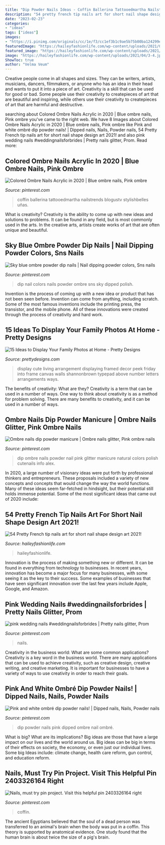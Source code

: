 ```yaml
---
title: "Dip Powder Nails Ideas - Coffin Ballerina Tattooedmartha Nailstrends Blogustv Stylishbelles Uñas"
description: "54 pretty french tip nails art for short nail shape design art 2021!"
date: "2023-02-23"
categories:
- "ideas"
tags: ["ideas"]
images:
- "https://i.pinimg.com/originals/cc/1e/f3/cc1ef3b1c9ae5b75b00ba124299e4e0d.jpg"
featuredImage: "https://haileyfashionlife.com/wp-content/uploads/2021/04/3-4.jpg"
featured_image: "https://haileyfashionlife.com/wp-content/uploads/2021/04/3-4.jpg"
image: "https://haileyfashionlife.com/wp-content/uploads/2021/04/3-4.jpg"
ShowToc: true
author: "Velma Veum"
---
```



Creative people come in all shapes and sizes. They can be writers, artists, musicians, dancers, filmmakers, or anyone who has an idea in their head and wants to put it into a piece of art. Creativity is a skill that can be used for good or bad. Some people use their creativity to createpieces of art that are beautiful and inspiring, while others use their creativity to createpieces of art that are harmful and destructive.

	

		
searching about Colored Ombre Nails Acrylic in 2020 | Blue ombre nails, Pink ombre you've came to the right web. We have 8 Images about Colored Ombre Nails Acrylic in 2020 | Blue ombre nails, Pink ombre like Pink and white ombré dip powder nails! | Dipped nails, Nails, Powder nails, 54 Pretty French tip nails art for short nail shape design art 2021! and also pink wedding nails #weddingnailsforbrides | Pretty nails glitter, Prom. Read more:
		
    
## Colored Ombre Nails Acrylic In 2020 | Blue Ombre Nails, Pink Ombre

<img loading=lazy src="https://i.pinimg.com/originals/cc/1e/f3/cc1ef3b1c9ae5b75b00ba124299e4e0d.jpg" onerror="this.onerror=null;this.src='https://tse4.mm.bing.net/th?id=OIP.oOguFoB4Blsp6VxRELmnYAHaLH&amp;pid=15.1';" alt="Colored Ombre Nails Acrylic in 2020 | Blue ombre nails, Pink ombre">

_Source: pinterest.com_

>coffin ballerina tattooedmartha nailstrends blogustv stylishbelles uñas. 

	

What is creativity?
Creativity is the ability to come up with new ideas and solutions to problems. It can be found in any field, but is most commonly used in the arts. In the creative arts, artists create works of art that are often unique and beautiful.

    
## Sky Blue Ombre Powder Dip Nails | Nail Dipping Powder Colors, Sns Nails

<img loading=lazy src="https://i.pinimg.com/736x/93/b5/9e/93b59e2b81fba8d71fd5b9fc76e1de52.jpg" onerror="this.onerror=null;this.src='https://tse3.mm.bing.net/th?id=OIP.NKkp4TFeyBEw4kmzAdTlLQHaJ3&amp;pid=15.1';" alt="Sky blue ombre powder dip nails | Nail dipping powder colors, Sns nails">

_Source: pinterest.com_

>dip nail colors nails powder ombre sns sky dipped polish. 

	

Invention is the process of coming up with a new idea or product that has not been seen before. Invention can come from anything, including scratch. Some of the most famous inventions include the printing press, the transistor, and the mobile phone. All of these innovations were created through the process of creativity and hard work.

    
## 15 Ideas To Display Your Family Photos At Home - Pretty Designs

<img loading=lazy src="https://www.prettydesigns.com/wp-content/uploads/2015/07/15-ideas-to-display-your-family-photos-at-home13.jpg" onerror="this.onerror=null;this.src='https://tse1.mm.bing.net/th?id=OIP.us8O4tYO0eBmEM2iTDJ-_wAAAA&amp;pid=15.1';" alt="15 Ideas to Display Your Family Photos at Home - Pretty Designs">

_Source: prettydesigns.com_

>display cute living arrangement displaying framed decor peek friday into frame canvas walls shannonbrown typepad above number letters arrangements ways. 

	

The benefits of creativity: What are they?
Creativity is a term that can be used in a number of ways. One way to think about creativity is as a method for problem solving. There are many benefits to creativity, and it can be used in a number of ways.

    
## Ombre Nails Dip Powder Manicure | Ombre Nails Glitter, Pink Ombre Nails

<img loading=lazy src="https://i.pinimg.com/736x/6d/c7/69/6dc769b302995e858425898e4693d871.jpg" onerror="this.onerror=null;this.src='https://tse3.mm.bing.net/th?id=OIP.JO_4-b1koc4anL-qGSNBuAHaJ3&amp;pid=15.1';" alt="Ombre nails dip powder manicure | Ombre nails glitter, Pink ombre nails">

_Source: pinterest.com_

>dip ombre nails powder nail pink glitter manicure natural colors polish cutenails info alex. 

	

In 2020, a large number of visionary ideas were put forth by professional thinkers and entrepreneurs. These proposals included a variety of new concepts and concepts that would change the way the world functions. Many of these ideas seem far-fetched in hindsight, but their potential still holds immense potential. Some of the most significant ideas that came out of 2020 include: 

    
## 54 Pretty French Tip Nails Art For Short Nail Shape Design Art 2021!

<img loading=lazy src="https://haileyfashionlife.com/wp-content/uploads/2021/04/3-4.jpg" onerror="this.onerror=null;this.src='https://tse3.mm.bing.net/th?id=OIP.Zuo6RKypgMy60-6i6OdLqAHaLH&amp;pid=15.1';" alt="54 Pretty French tip nails art for short nail shape design art 2021!">

_Source: haileyfashionlife.com_

>haileyfashionlife. 

	

Innovation is the process of making something new or different. It can be found in everything from technology to businesses. In recent years, innovation has become a major focus for many businesses, with some seeing it as the key to their success. Some examples of businesses that have seen significant innovation over the last few years include Apple, Google, and Amazon.

    
## Pink Wedding Nails #weddingnailsforbrides | Pretty Nails Glitter, Prom

<img loading=lazy src="https://i.pinimg.com/736x/3d/b0/59/3db059ac4fc9689abb1ee0b55f900854.jpg" onerror="this.onerror=null;this.src='https://tse3.mm.bing.net/th?id=OIP.v-Kblh_m4ItrbP8_KCeBlwHaNJ&amp;pid=15.1';" alt="pink wedding nails #weddingnailsforbrides | Pretty nails glitter, Prom">

_Source: pinterest.com_

>nails. 

	

Creativity in the business world: What are some common applications?
Creativity is a key word in the business world. There are many applications that can be used to achieve creativity, such as creative design, creative writing, and creative marketing. It is important for businesses to have a variety of ways to use creativity in order to reach their goals.

    
## Pink And White Ombré Dip Powder Nails! | Dipped Nails, Nails, Powder Nails

<img loading=lazy src="https://i.pinimg.com/736x/93/8a/bc/938abccbfc269b0fc66465fc6054f737.jpg" onerror="this.onerror=null;this.src='https://tse3.mm.bing.net/th?id=OIP.chk4OBV8vSdzclxka3gzFQHaNK&amp;pid=15.1';" alt="Pink and white ombré dip powder nails! | Dipped nails, Nails, Powder nails">

_Source: pinterest.com_

>dip powder nails pink dipped ombre nail ombré. 

	

What is big? What are its implications?
Big ideas are those that have a large impact on our lives and the world around us. Big ideas can be big in terms of their effects on society, the economy, or even just our individual lives. Some big Ideas include: climate change, health care reform, gun control, and education reform.

    
## Nails, Must Try Pin Project. Visit This Helpful Pin 2403326164 Right

<img loading=lazy src="https://i.pinimg.com/736x/52/3e/16/523e16ce07da5bb2a27827d9c3162275.jpg" onerror="this.onerror=null;this.src='https://tse2.mm.bing.net/th?id=OIP.F7YPF0_S6yhkVDEMGrmzTwHaHa&amp;pid=15.1';" alt="Nails, must try pin project. Visit this helpful pin 2403326164 right">

_Source: pinterest.com_

>coffin. 

	

The ancient Egyptians believed that the soul of a dead person was transferred to an animal's brain when the body was put in a coffin. This theory is supported by anatomical evidence. One study found that the human brain is about twice the size of a pig's brain.

